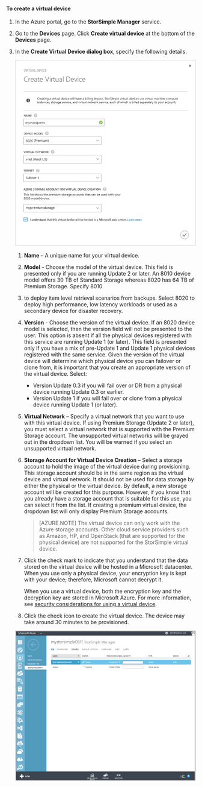 #### To create a virtual device

1.  In the Azure portal, go to the **StorSimple Manager** service.

2. Go to the **Devices** page. Click **Create virtual device** at the bottom of the **Devices** page.

3. In the **Create Virtual Device dialog box**, specify the following details.

     ![StorSimple create virtual device](./media/storsimple-create-virtual-device-u2/CreatePremiumsva1.png)

    1. **Name** – A unique name for your virtual device.


    2. **Model** - Choose the model of the virtual device. This field is presented only if you are running Update 2 or later. An 8010 device model offers 30 TB of Standard Storage whereas 8020 has 64 TB of Premium Storage. Specify 8010
    3.  to deploy item level retrieval  scenarios from backups. Select 8020 to deploy high performance, low latency workloads or used as a secondary device for disaster recovery.
     
    4. **Version** - Choose the version of the virtual device. If an 8020 device model is selected, then the version field will not be presented to the user. This option is absent if all the physical devices registered with this service are running Update 1 (or later). This field is presented only if you have a mix of pre-Update 1 and Update 1 physical devices registered with the same service. Given the version of the virtual device will determine which physical device you can failover or clone from, it is important that you create an appropriate version of the virtual device. Select:

       - Version Update 0.3 if you will fail over or DR from a physical device running Update 0.3 or earlier. 
       - Version Update 1 if you will fail over or clone from a physical device running Update 1 (or later). 
       
    
    5. **Virtual Network** – Specify a virtual network that you want to use with this virtual device. If using Premium Storage (Update 2 or later), you must select a virtual network that is supported with the Premium Storage account. The unsupported virtual networks will be grayed out in the dropdown list. You will be warned if you select an unsupported virtual network. 

    5. **Storage Account for Virtual Device Creation** – Select a storage account to hold the image of the virtual device during provisioning. This storage account should be in the same region as the virtual device and virtual network. It should not be used for data storage by either the physical or the virtual device. By default, a new storage account will be created for this purpose. However, if you know that you already have a storage account that is suitable for this use, you can select it from the list. If creating a premium virtual device, the dropdown list will only display Premium Storage accounts. 

        >[AZURE.NOTE] The virtual device can only work with the Azure storage accounts. Other cloud service providers such as Amazon, HP, and OpenStack (that are supported for the physical device) are not supported for the StorSimple virtual device.
    
    1. Click the check mark to indicate that you understand that the data stored on the virtual device will be hosted in a Microsoft datacenter. When you use only a physical device, your encryption key is kept with your device; therefore, Microsoft cannot decrypt it. 
     
        When you use a virtual device, both the encryption key and the decryption key are stored in Microsoft Azure. For more information, see [security considerations for using a virtual device](storsimple-security/#storsimple-virtual-device-security).
    2. Click the check icon to create the virtual device. The device may take around 30 minutes to be provisioned.

    ![StorSimple virtual device creating stage](./media/storsimple-create-virtual-device-u2/StorSimple_VirtualDeviceCreating1M.png)

    

